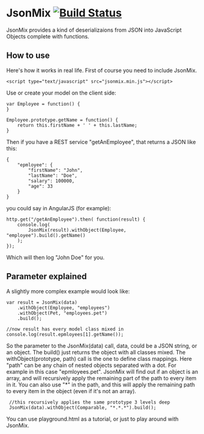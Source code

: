 JsonMix [![Build Status](https://travis-ci.org/khayll/jsonmix.svg?branch=master)](https://travis-ci.org/khayll/jsonmix)
========
JsonMix provides a kind of deserializaions from JSON into JavaScript Objects complete with functions.

## How to use
Here's how it works in real life. First of course you need to include JsonMix.

    <script type="text/javascript" src="jsonmix.min.js"></script>

Use or create your model on the client side:

	var Employee = function() {
	}
	
	Employee.prototype.getName = function() {
		return this.firstName + ' ' + this.lastName;
	}

Then if you have a REST service "getAnEmployee", that returns a JSON like this:

	{
		"epmloyee": {
			"firstName": "John",
			"lastName": "Doe",
			"salary": 100000,
			"age": 33	
		}
	}

you could say in AngularJS (for example):

	http.get("/getAnEmployee").then( function(result) {
		console.log(
			JsonMix(result).withObject(Employee, "employee").build().getName()
		);
	});

Which will then log "John Doe" for you.

## Parameter explained

A slightly more complex example would look like:

	var result = JsonMix(data)
		.withObject(Employee, "employees")
		.withObject(Pet, "employees.pet")
		.build();
		
	//now result has every model class mixed in
	console.log(result.epmloyees[1].getName()); 
 
 So the parameter to the JsonMix(data) call, data, could be a JSON string, or an object.
 The build() just returns the object with all classes mixed.
 The withObject(prototype, path) call is the one to define class mappings.
 Here "path" can be any chain of nested objects separated with a dot. For example in this case "epmloyees.pet".
 JsonMix will find out if an object is an array, and will recursively apply the remaining part of the path to every item in it.
 You can also use "*" in the path, and this will apply the remaining path to every item in the object (even if it's not an array).
 
     //this recursively applies the same prototype 3 levels deep
     JsonMix(data).withObject(Comparable, "*.*.*").build();
     
 You can use playground.html as a tutorial, or just to play around with JsonMix.
  
 